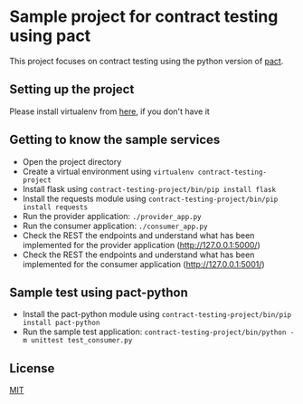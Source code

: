 # Sample project for contract testing using pact

This project focuses on contract testing using the python version of [pact](https://docs.pact.io/implementation_guides/python/readme).

## Setting up the project 
Please install virtualenv from [here](https://pypi.python.org/pypi/virtualenv), if you don't have it
 
## Getting to know the sample services

* Open the project directory
* Create a virtual environment using ```virtualenv contract-testing-project```
* Install flask using ```contract-testing-project/bin/pip install flask```
* Install the requests module using ```contract-testing-project/bin/pip install requests```
* Run the provider application: ```./provider_app.py```
* Run the consumer application: ```./consumer_app.py```
* Check the REST the endpoints and understand what has been implemented for the provider application (http://127.0.0.1:5000/)
* Check the REST the endpoints and understand what has been implemented for the consumer application (http://127.0.0.1:5001/)

## Sample test using pact-python

* Install the pact-python module using ```contract-testing-project/bin/pip install pact-python```
* Run the sample test application: ```contract-testing-project/bin/python -m unittest test_consumer.py```

## License
[MIT](https://choosealicense.com/licenses/mit/)



